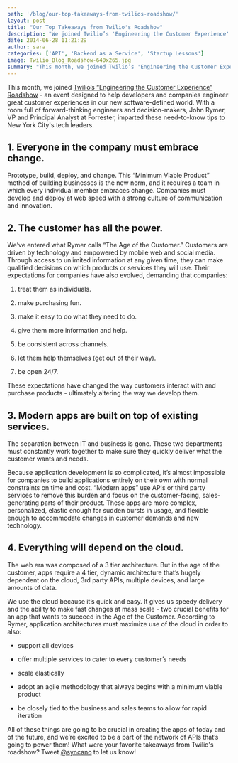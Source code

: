 ```yaml
---
path: '/blog/our-top-takeaways-from-twilios-roadshow/'
layout: post
title: "Our Top Takeaways from Twilio's Roadshow"
description: "We joined Twilio’s 'Engineering the Customer Experience' Roadshow - an event designed to help companies engineer great customer experiences. Read more.."
date: 2014-06-28 11:21:29
author: sara
categories: ['API', 'Backend as a Service', 'Startup Lessons']
image: Twilio_Blog_Roadshow-640x265.jpg
summary: "This month, we joined Twilio’s 'Engineering the Customer Experience' Roadshow – an event designed to help developers and companies engineer great customer experiences in our new software-defined world. With a room full of forward-thinking engineers and decision-makers, John Rymer, VP and Principal Analyst at Forrester, imparted these need-to-know tips to New York City’s tech leaders."
---
```

This month, we joined [Twilio’s “Engineering the Customer Experience” Roadshow](http://roadshow.twilio.com/) - an event designed to help developers and companies engineer great customer experiences in our new software-defined world. With a room full of forward-thinking engineers and decision-makers, John Rymer, VP and Principal Analyst at Forrester, imparted these need-to-know tips to New York City's tech leaders.

## 1\. Everyone in the company must embrace change.

Prototype, build, deploy, and change. This “Minimum Viable Product” method of building businesses is the new norm, and it requires a team in which every individual member embraces change. Companies must develop and deploy at web speed with a strong culture of communication and innovation.

## 2\. The customer has all the power.

We’ve entered what Rymer calls “The Age of the Customer.” Customers are driven by technology and empowered by mobile web and social media. Through access to unlimited information at any given time, they can make qualified decisions on which products or services they will use. Their expectations for companies have also evolved, demanding that companies:

1.  treat them as individuals.

2.  make purchasing fun.

3.  make it easy to do what they need to do.

4.  give them more information and help.

5.  be consistent across channels.

6.  let them help themselves (get out of their way).

7.  be open 24/7.

These expectations have changed the way customers interact with and purchase products - ultimately altering the way we develop them.

## 3\. Modern apps are built on top of existing services.

The separation between IT and business is gone. These two departments must constantly work together to make sure they quickly deliver what the customer wants and needs.

Because application development is so complicated, it’s almost impossible for companies to build applications entirely on their own with normal constraints on time and cost. “Modern apps” use APIs or third party services to remove this burden and focus on the customer-facing, sales-generating parts of their product. These apps are more complex, personalized, elastic enough for sudden bursts in usage, and flexible enough to accommodate changes in customer demands and new technology.

## 4\. Everything will depend on the cloud.

The web era was composed of a 3 tier architecture. But in the age of the customer, apps require a 4 tier, dynamic architecture that’s hugely dependent on the cloud, 3rd party APIs, multiple devices, and large amounts of data.

We use the cloud because it’s quick and easy. It gives us speedy delivery and the ability to make fast changes at mass scale - two crucial benefits for an app that wants to succeed in the Age of the Customer. According to Rymer, application architectures must maximize use of the cloud in order to also:

*   support all devices

*   offer multiple services to cater to every customer’s needs

*   scale elastically

*   adopt an agile methodology that always begins with a minimum viable product

*   be closely tied to the business and sales teams to allow for rapid iteration

All of these things are going to be crucial in creating the apps of today and of the future, and we’re excited to be a part of the network of APIs that’s going to power them! What were your favorite takeaways from Twilio's roadshow? Tweet [@syncano](http://www.twitter.com/syncano) to let us know!